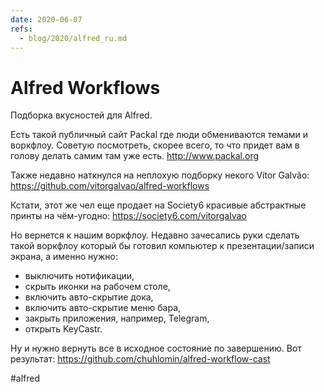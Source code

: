 ```yaml
---
date: 2020-06-07
refs:
  - blog/2020/alfred_ru.md
---
```


# Alfred Workflows

Подборка вкусностей для Alfred.

Eсть такой публичный сайт Packal где люди обмениваются темами и воркфлоу.
Советую посмотреть, скорее всего, то что придет вам в голову делать самим там уже есть.
http://www.packal.org

Также недавно наткнулся на неплохую подборку некого Vítor Galvão:
https://github.com/vitorgalvao/alfred-workflows

Кстати, этот же чел еще продает на Society6 красивые абстрактные принты на чём-угодно:
https://society6.com/vitorgalvao

Но вернется к нашим воркфлоу. Недавно зачесались руки сделать такой воркфлоу который бы готовил компьютер к презентации/записи экрана, а именно нужно:

- выключить нотификации,
- скрыть иконки на рабочем столе,
- включить авто-скрытие дока,
- включить авто-скрытие меню бара,
- закрыть приложения, например, Telegram,
- открыть KeyCastr.

Ну и нужно вернуть все в исходное состояние по завершению. Вот результат:
https://github.com/chuhlomin/alfred-workflow-cast

#alfred
